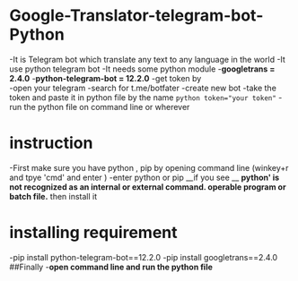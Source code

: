 # Google-Translator-telegram-bot-Python
  -It is Telegram bot which translate any text to any language in the world
  -It use python telegram bot
  -It needs some python module
    -**googletrans = 2.4.0**
    -**python-telegram-bot = 12.2.0**
  -get token by  
    -open your telegram 
    -search for t.me/botfater
    -create new bot
    -take the token and paste it in python file by the name `python token="your token"`
    -run the python file on command line or wherever
# instruction
  -First make sure you have python , pip by opening command line (winkey+r and tpye 'cmd' and enter )
  -enter python or pip __if you see __
      __python' is not recognized as an internal or external command.
      operable program or batch file.__ then install it 
# installing requirement 
  -pip install python-telegram-bot==12.2.0
  -pip install googletrans==2.4.0
##Finally
  -**open command line and run the python file**
